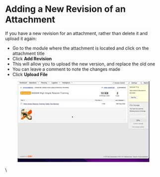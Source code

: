 # Adding a New Revision of an Attachment

If you have a new revision for an attachment, rather than delete it and upload it again:

* Go to the module where the attachment is located and click on the attachment title
* Click **Add Revision**
* This will allow you to upload the new version, and replace the old one
* You can leave a comment to note the changes made
* Click **Upload File**

<figure><img src="../../.gitbook/assets/Adding a Revision for an Attachment.gif" alt=""><figcaption></figcaption></figure>

\
